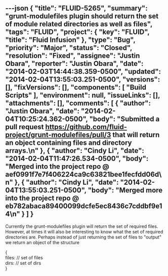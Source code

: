 ---json
{
  "title": "FLUID-5265",
  "summary": "grunt-modulefiles plugin should return the set of module related directories as well as files",
  "tags": "FLUID",
  "project": {
    "key": "FLUID",
    "title": "Fluid Infusion"
  },
  "type": "Bug",
  "priority": "Major",
  "status": "Closed",
  "resolution": "Fixed",
  "assignee": "Justin Obara",
  "reporter": "Justin Obara",
  "date": "2014-02-03T14:44:38.359-0500",
  "updated": "2014-02-04T13:55:03.251-0500",
  "versions": [],
  "fixVersions": [],
  "components": [
    "Build Scripts"
  ],
  "environment": null,
  "issueLinks": [],
  "attachments": [],
  "comments": [
    {
      "author": "Justin Obara",
      "date": "2014-02-04T10:25:24.362-0500",
      "body": "Submitted a pull request <https://github.com/fluid-project/grunt-modulefiles/pull/3> that will return an object containing files and directory arrays.\n"
    },
    {
      "author": "Cindy Li",
      "date": "2014-02-04T11:47:26.534-0500",
      "body": "Merged into the project repo @ aef0991f7e7f406224ca9c63821bee1fecfdd06d\n"
    },
    {
      "author": "Cindy Li",
      "date": "2014-02-04T13:55:03.251-0500",
      "body": "Merged more into the project repo @ eb782abaca89400099dcfe5ec8436c7cddbf9e14\n"
    }
  ]
}
---
Currently the grunt-modulefiles plugin will return the set of required files. However, at times it will also be interesting to know what the set of required directories are. Perhaps instead of just returning the set of files to "output" we return an object of the structure

{\
files: // set of files\
dirs: // set of dirs\
}&#x20;

        